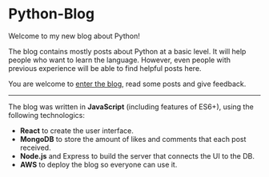# Python-Blog

Welcome to my new blog about Python!

The blog contains mostly posts about Python at a basic level.
It will help people who want to learn the language. 
However, even people with previous experience will be able to find helpful posts here.

You are welcome to <a href="http://ec2-18-219-61-101.us-east-2.compute.amazonaws.com/"> enter the blog</a>, read some posts and give feedback.

---

The blog was written in **JavaScript** (including features of ES6+), using the following technologics:
* **React** to create the user interface.
* **MongoDB** to store the amount of likes and comments that each post received.
* **Node.js** and Express to build the server that connects the UI to the DB.
* **AWS** to deploy the blog so everyone can use it.

